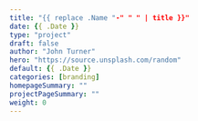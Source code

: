 ```yaml
---
title: "{{ replace .Name "-" " " | title }}"
date: {{ .Date }}
type: "project"
draft: false
author: "John Turner"
hero: "https://source.unsplash.com/random"
default: {{ .Date }}
categories: [branding]
homepageSummary: ""
projectPageSummary: ""
weight: 0
---
```

